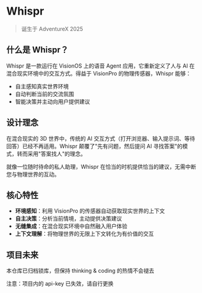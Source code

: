 # Whispr

> 诞生于 AdventureX 2025 

## 什么是 Whispr？

Whispr 是一款运行在 VisionOS 上的语音 Agent 应用，它重新定义了人与 AI 在混合现实环境中的交互方式。得益于 VisionPro 的物理传感器，Whispr 能够：

- 自主感知真实世界环境
- 自动判断当前的交流氛围
- 智能决策并主动向用户提供建议

## 设计理念

在混合现实的 3D 世界中，传统的 AI 交互方式（打开浏览器、输入提示词、等待回答）已经不再适用。Whispr 颠覆了"先有问题，然后提问 AI 寻找答案"的模式，转而采用"答案找人"的理念。

就像一位随时待命的私人助理，Whispr 在恰当的时机提供恰当的建议，无需中断您与物理世界的互动。

## 核心特性

- **环境感知**：利用 VisionPro 的传感器自动获取现实世界的上下文
- **自主决策**：分析当前情境，主动提供决策建议
- **无缝集成**：在混合现实环境中自然融入用户体验
- **上下文理解**：将物理世界的无限上下文转化为有价值的交互

## 项目未来

本仓库已归档锁库，但保持 thinking & coding 的热情不会褪去

注意：项目内的 api-key 已失效，请自行更换
